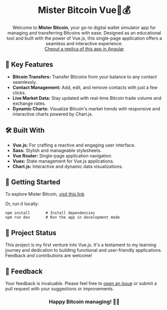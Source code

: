 <h1 align="center">Mister Bitcoin Vue💼💰</h1>

<p align="center">
  Welcome to <strong>Mister Bitcoin</strong>, your go-to digital wallet simulator app for managing and transferring Bitcoins with ease. Designed as an educational tool and built with the power of Vue.js, this single-page application offers a seamless and interactive experience.<br>
  <a href="https://github.com/MorMarzan/mister-bitcoin-angular">Cheout a replica of this app in Angular</a>
</p>



<h2>🚀 Key Features</h2>

<ul>
  <li><strong>Bitcoin Transfers:</strong> Transfer Bitcoins from your balance to any contact seamlessly.</li>
  <li><strong>Contact Management:</strong> Add, edit, and remove contacts with just a few clicks.</li>
  <li><strong>Live Market Data:</strong> Stay updated with real-time Bitcoin trade volume and exchange rates.</li>
  <li><strong>Dynamic Charts:</strong> Visualize Bitcoin's market trends with responsive and interactive charts powered by Chart.js.</li>
</ul>

<h2>🛠️ Built With</h2>

<ul>
  <li><strong>Vue.js:</strong> For crafting a reactive and engaging user interface.</li>
  <li><strong>Sass:</strong> Stylish and manageable stylesheets.</li>
  <li><strong>Vue Router:</strong> Single-page application navigation.</li>
  <li><strong>Vuex:</strong> State management for Vue.js applications.</li>
  <li><strong>Chart.js:</strong> Interactive and dynamic data visualizations.</li>
</ul>

<h2>🌟 Getting Started</h2>

<p>To explore Mister Bitcoin, <a href="https://mormarzan.github.io/mister-bitcoin/#/">visit this link</a></p>

<p>Or, run it locally:</p>

<pre><code>npm install       # Install dependencies
npm run dev       # Run the app in development mode</code></pre>

<h2>🔧 Project Status</h2>

<p>This project is my first venture into Vue.js. It's a testament to my learning journey and dedication to building functional and user-friendly applications. Feedback and contributions are welcome!</p>

<h2>💬 Feedback</h2>

<p>Your feedback is invaluable. Please feel free to <a href="https://github.com/mormarzan/mister-bitcoin/issues">open an issue</a> or submit a pull request with your suggestions or improvements.</p>

<h3 align="center">Happy Bitcoin managing! 🚀💸</h3>
